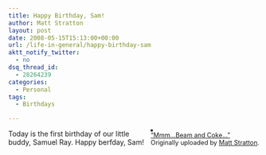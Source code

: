```yaml
---
title: Happy Birthday, Sam!
author: Matt Stratton
layout: post
date: 2008-05-15T15:13:00+00:00
url: /life-in-general/happy-birthday-sam
aktt_notify_twitter:
  - no
dsq_thread_id:
  - 28264239
categories:
  - Personal
tags:
  - Birthdays

---
```

<div style="float:right;margin-left:10px;margin-bottom:10px;">
  <a title="photo sharing" href="https://www.flickr.com/photos/mugsy/1465130955/"><img style="border:solid 2px #000000;" src="https://farm2.static.flickr.com/1166/1465130955_c9529fe73b_m.jpg" alt="" /></a><br /> <span style="font-size:.9em;margin-top:0;"> <a href="https://www.flickr.com/photos/mugsy/1465130955/">&#8220;Mmm&#8230;Beam and Coke&#8230;&#8221;</a><br /> Originally uploaded by <a href="https://www.flickr.com/people/mugsy/">Matt Stratton</a>. </span>
</div>

Today is the first birthday of our little buddy, Samuel Ray. Happy berfday, Sam!